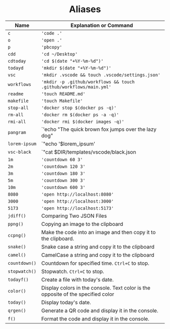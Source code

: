 <h1 align="center">Aliases</h1>

| Name | Explanation or Command |
| ---- | ---------------------- |
| `c` | `'code .'` |
| `o` | `'open .'` |
| `p` | `'pbcopy'` |
| `cdd` | `'cd ~/Desktop'` |
| `cdtoday` | `'cd $(date "+%Y-%m-%d")'` |
| `todayd` | `'mkdir $(date "+%Y-%m-%d")'` |
| `vsc` | `'mkdir .vscode && touch .vscode/settings.json'` |
| `workflows` | `'mkdir -p .github/workflows && touch .github/workflows/main.yml'` |
| `readme` | `'touch README.md'` |
| `makefile` | `'touch Makefile'` |
| `stop-all` | `'docker stop $(docker ps -q)'` |
| `rm-all` | `'docker rm $(docker ps -a -q)'` |
| `rmi-all` | `'docker rmi $(docker images -q)'` |
| `pangram` | `'echo "The quick brown fox jumps over the lazy dog" | pbcopy'` |
| `lorem-ipsum` | `"echo '$lorem_ipsum' | pbcopy"` |
| `vsc-black` | `"cat $DIR/templates/vscode/black.json | pbcopy"` |
| `1m` | `'countdown 60 3'` |
| `2m` | `'countdown 120 3'` |
| `3m` | `'countdown 180 3'` |
| `5m` | `'countdown 300 3'` |
| `10m` | `'countdown 600 3'` |
| `8080` | `'open http://localhost:8080'` |
| `3000` | `'open http://localhost:3000'` |
| `5173` | `'open http://localhost:5173'` |
| `jdiff()` | Comparing Two JSON Files |
| `ppng()` | Copying an image to the clipboard |
| `ccpng()` | Make the code into an image and then copy it to the clipboard. |
| `snake()` | Snake case a string and copy it to the clipboard |
| `camel()` | CamelCase a string and copy it to the clipboard |
| `countdown()` | Countdown for specified time. `Ctrl+C` to stop. |
| `stopwatch()` | Stopwatch. `Ctrl+C` to stop. |
| `todayf()` | Create a file with today's date. |
| `color()` | Display colors in the console. Text color is the opposite of the specified color |
| `today()` | Display today's date. |
| `qrgen()` | Generate a QR code and display it in the console. |
| `f()` | Format the code and display it in the console. |

